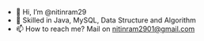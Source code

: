 - 👋 Hi, I’m @nitinram29
- 👀 Skilled in Java, MySQL, Data Structure and Algorithm
- 📫 How to reach me? Mail on nitinram2901@gmail.com

<!---
nitinram29/nitinram29 is a ✨ special ✨ repository because its `README.md` (this file) appears on your GitHub profile.
You can click the Preview link to take a look at your changes.
--->
